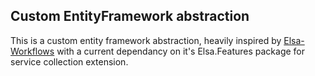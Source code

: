 ## Custom EntityFramework abstraction

This is a custom entity framework abstraction, heavily inspired by [Elsa-Workflows](https://github.com/elsa-workflows/elsa-core) with a current dependancy on it's Elsa.Features package for service collection extension.
